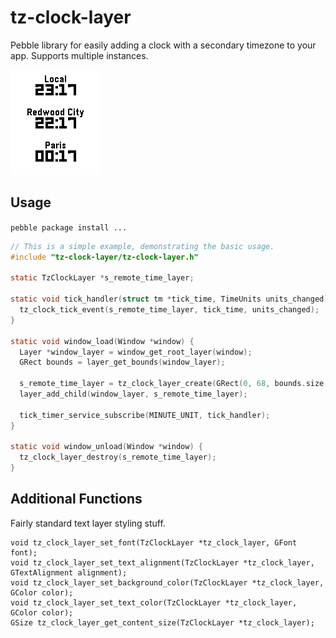 # tz-clock-layer

Pebble library for easily adding a clock with a secondary timezone to your app.
Supports multiple instances.

![Screenshot of library in action](info/image.png)

## Usage

`pebble package install ...`

````c
// This is a simple example, demonstrating the basic usage.
#include "tz-clock-layer/tz-clock-layer.h"

static TzClockLayer *s_remote_time_layer;

static void tick_handler(struct tm *tick_time, TimeUnits units_changed) {
  tz_clock_tick_event(s_remote_time_layer, tick_time, units_changed);
}

static void window_load(Window *window) {
  Layer *window_layer = window_get_root_layer(window);
  GRect bounds = layer_get_bounds(window_layer);

  s_remote_time_layer = tz_clock_layer_create(GRect(0, 68, bounds.size.w, 34), "XXXXXX", "America/Los_Angeles");
  layer_add_child(window_layer, s_remote_time_layer);

  tick_timer_service_subscribe(MINUTE_UNIT, tick_handler);
}

static void window_unload(Window *window) {
  tz_clock_layer_destroy(s_remote_time_layer);
}

````

## Additional Functions

Fairly standard text layer styling stuff.

    void tz_clock_layer_set_font(TzClockLayer *tz_clock_layer, GFont font);
    void tz_clock_layer_set_text_alignment(TzClockLayer *tz_clock_layer, GTextAlignment alignment);
    void tz_clock_layer_set_background_color(TzClockLayer *tz_clock_layer, GColor color);
    void tz_clock_layer_set_text_color(TzClockLayer *tz_clock_layer, GColor color);
    GSize tz_clock_layer_get_content_size(TzClockLayer *tz_clock_layer);
